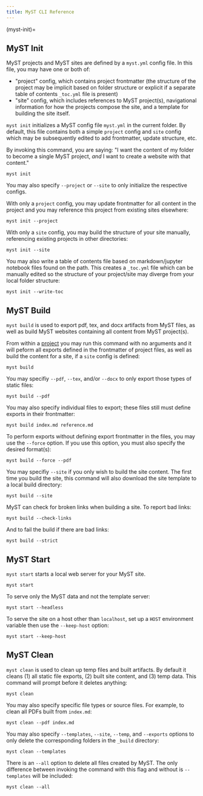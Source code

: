 ```yaml
---
title: MyST CLI Reference
---
```


(myst-init)=

## MyST Init

MyST projects and MyST sites are defined by a `myst.yml` config file. In this file, you may have one or both of:

- "project" config, which contains project frontmatter (the structure of the project may be implicit based on folder structure or explicit if a separate table of contents `_toc.yml` file is present)
- "site" config, which includes references to MyST project(s), navigational information for how the projects compose the site, and a template for building the site itself.

`myst init` initializes a MyST config file `myst.yml` in the current folder. By default, this file contains both a simple `project` config and `site` config which may be subsequently edited to add frontmatter, update structure, etc.

By invoking this command, you are saying: "I want the content of my folder to become a single MyST project, _and_ I want to create a website with that content."

```
myst init
```

You may also specify `--project` or `--site` to only initialize the respective configs.

With only a `project` config, you may update frontmatter for all content in the project and you may reference this project from existing sites elsewhere:

```
myst init --project
```

With only a `site` config, you may build the structure of your site manually, referencing existing projects in other directories:

```
myst init --site
```

You may also write a table of contents file based on markdown/jupyter notebook files found on the path. This creates a `_toc.yml` file which can be manually edited so the structure of your project/site may diverge from your local folder structure:

```
myst init --write-toc
```

## MyST Build

`myst build` is used to export pdf, tex, and docx artifacts from MyST files, as well as build MyST websites containing all content from MyST project(s).

From within a [project](#myst-init) you may run this command with no arguments and it will peform all exports defined in the frontmatter of project files, as well as build the content for a site, if a `site` config is defined:

```
myst build
```

You may specifiy `--pdf`, `--tex`, and/or `--docx` to only export those types of static files:

```
myst build --pdf
```

You may also specify individual files to export; these files still must define exports in their frontmatter:

```
myst build index.md reference.md
```

To perform exports without defining export frontmatter in the files, you may use the `--force` option. If you use this option, you must also specify the desired format(s):

```
myst build --force --pdf
```

You may specifiy `--site` if you only wish to build the site content. The first time you build the site, this command will also download the site template to a local build directory:

```
myst build --site
```

MyST can check for broken links when building a site. To report bad links:

```
myst build --check-links
```

And to fail the build if there are bad links:

```
myst build --strict
```

## MyST Start

`myst start` starts a local web server for your MyST site.

```
myst start
```

To serve only the MyST data and not the template server:

```
myst start --headless
```

To serve the site on a host other than `localhost`, set up a `HOST` environment variable then use the `--keep-host` option:

```
myst start --keep-host
```

## MyST Clean

`myst clean` is used to clean up temp files and built artifacts. By default it cleans (1) all static file exports, (2) built site content, and (3) temp data. This command will prompt before it deletes anything:

```
myst clean
```

You may also specify specific file types or source files. For example, to clean all PDFs built from `index.md`:

```
myst clean --pdf index.md
```

You may also specify `--templates`, `--site`, `--temp`, and `--exports` options to only delete the corresponding folders in the `_build` directory:

```
myst clean --templates
```

There is an `--all` option to delete all files created by MyST. The only difference between invoking the command with this flag and without is `--templates` will be included:

```
myst clean --all
```
